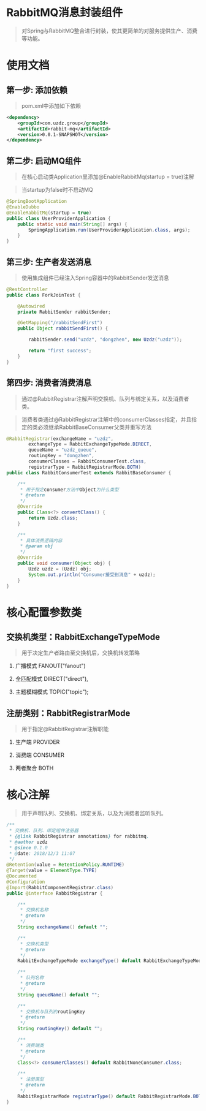 # RabbitMQ消息封装组件
> 对Spring与RabbitMQ整合进行封装，使其更简单的对服务提供生产、消费等功能。

# 使用文档

## 第一步: 添加依赖
> pom.xml中添加如下依赖

```xml
<dependency>
    <groupId>com.uzdz.group</groupId>
    <artifactId>rabbit-mq</artifactId>
    <version>0.0.1-SNAPSHOT</version>
</dependency>
```
## 第二步: 启动MQ组件
> 在核心启动类Application里添加@EnableRabbitMq(startup = true)注解

> 当startup为false时不启动MQ

```java
@SpringBootApplication
@EnableDubbo
@EnableRabbitMq(startup = true)
public class UserProviderApplication {
    public static void main(String[] args) {
        SpringApplication.run(UserProviderApplication.class, args);
    }
}
```

## 第三步: 生产者发送消息
> 使用集成组件已经注入Spring容器中的RabbitSender发送消息

```java
@RestController
public class ForkJoinTest {

    @Autowired
    private RabbitSender rabbitSender;

    @GetMapping("/rabbitSendFirst")
    public Object rabbitSendFirst() {

        rabbitSender.send("uzdz", "dongzhen", new Uzdz("uzdz"));

        return "first success";
    }
}
```

## 第四步: 消费者消费消息
> 通过@RabbitRegistrar注解声明交换机、队列与绑定关系，以及消费者类。

> 消费者类通过@RabbitRegistrar注解中的consumerClasses指定，并且指定的类必须继承RabbitBaseConsumer父类并重写方法

```java
@RabbitRegistrar(exchangeName = "uzdz",
        exchangeType = RabbitExchangeTypeMode.DIRECT,
        queueName = "uzdz_queue",
        routingKey = "dongzhen",
        consumerClasses = RabbitConsumerTest.class,
        registrarType = RabbitRegistrarMode.BOTH)
public class RabbitConsumerTest extends RabbitBaseConsumer {

    /**
     * 用于指定consumer方法中Object为什么类型
     * @return
     */
    @Override
    public Class<?> convertClass() {
        return Uzdz.class;
    }

    /**
     * 具体消费逻辑内容
     * @param obj
     */
    @Override
    public void consumer(Object obj) {
        Uzdz uzdz = (Uzdz) obj;
        System.out.println("Consumer接受到消息" + uzdz);
    }
}
```

# 核心配置参数类

## 交换机类型：RabbitExchangeTypeMode
> 用于决定生产者路由至交换机后，交换机转发策略

1. 广播模式 FANOUT("fanout")
   
2. 全匹配模式 DIRECT("direct"),
   
3. 主题模糊模式 TOPIC("topic");

## 注册类别：RabbitRegistrarMode
> 用于指定@RabbitRegistrar注解职能

1. 生产端 PROVIDER
   
2. 消费端 CONSUMER
   
3. 两者聚合 BOTH

# 核心注解
> 用于声明队列、交换机、绑定关系，以及为消费者监听队列。

```java
/**
 * 交换机、队列、绑定组件注册器
 * {@link RabbitRegistrar annotations} for rabbitmq.
 * @author uzdz
 * @since 0.1.0
 * @date: 2018/12/3 11:07
 */
@Retention(value = RetentionPolicy.RUNTIME)
@Target(value = ElementType.TYPE)
@Documented
@Configuration
@Import(RabbitComponentRegistrar.class)
public @interface RabbitRegistrar {

    /**
     * 交换机名称
     * @return
     */
    String exchangeName() default "";

    /**
     * 交换机类型
     * @return
     */
    RabbitExchangeTypeMode exchangeType() default RabbitExchangeTypeMode.DIRECT;

    /**
     * 队列名称
     * @return
     */
    String queueName() default "";

    /**
     * 交换机与队列的routingKey
     * @return
     */
    String routingKey() default "";

    /**
     * 消费端类
     * @return
     */
    Class<?> consumerClasses() default RabbitNoneConsumer.class;

    /**
     * 注册类型
     * @return
     */
    RabbitRegistrarMode registrarType() default RabbitRegistrarMode.BOTH;
}
```